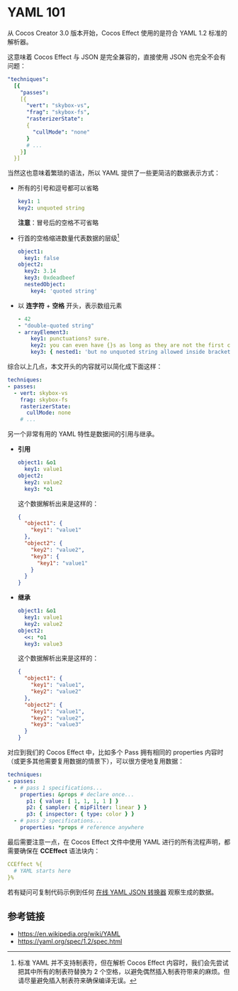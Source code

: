 # YAML 101

从 Cocos Creator 3.0 版本开始，Cocos Effect 使用的是符合 YAML 1.2 标准的解析器。

这意味着 Cocos Effect 与 JSON 是完全兼容的，直接使用 JSON 也完全不会有问题：

```yaml
"techniques":
  [{
    "passes":
    [{
      "vert": "skybox-vs",
      "frag": "skybox-fs",
      "rasterizerState":
      {
        "cullMode": "none"
      }
      # ...
    }]
  }]
```

当然这也意味着繁琐的语法，所以 YAML 提供了一些更简洁的数据表示方式：

- 所有的引号和逗号都可以省略

  ```yaml
  key1: 1
  key2: unquoted string
  ```

  **注意**：冒号后的空格不可省略

- 行首的空格缩进数量代表数据的层级[^1]

  ```yaml
  object1:
    key1: false
  object2:
    key2: 3.14
    key3: 0xdeadbeef
    nestedObject:
      key4: 'quoted string'
  ```

- 以 **连字符** + **空格** 开头，表示数组元素

  ```yaml
  - 42
  - "double-quoted string"
  - arrayElement3:
      key1: punctuations? sure.
      key2: you can even have {}s as long as they are not the first character
      key3: { nested1: 'but no unquoted string allowed inside brackets', nested2: 'also notice the comma is back too' }
  ```

综合以上几点，本文开头的内容就可以简化成下面这样：

```yaml
techniques:
- passes:
  - vert: skybox-vs
    frag: skybox-fs
    rasterizerState:
      cullMode: none
    # ...
```

另一个非常有用的 YAML 特性是数据间的引用与继承。

- **引用**

  ```yaml
  object1: &o1
    key1: value1
  object2:
    key2: value2
    key3: *o1
  ```

  这个数据解析出来是这样的：

  ```json
  {
    "object1": {
      "key1": "value1"
    },
    "object2": {
      "key2": "value2",
      "key3": {
        "key1": "value1"
      }
    }
  }
  ```

- **继承**

  ```yaml
  object1: &o1
    key1: value1
    key2: value2
  object2:
    <<: *o1
    key3: value3
  ```

  这个数据解析出来是这样的：

  ```json
  {
    "object1": {
      "key1": "value1",
      "key2": "value2"
    },
    "object2": {
      "key1": "value1",
      "key2": "value2",
      "key3": "value3"
    }
  }
  ```

对应到我们的 Cocos Effect 中，比如多个 Pass 拥有相同的 properties 内容时（或更多其他需要复用数据的情景下），可以很方便地复用数据：

```yaml
techniques:
- passes:
  - # pass 1 specifications...
    properties: &props # declare once...
      p1: { value: [ 1, 1, 1, 1 ] }
      p2: { sampler: { mipFilter: linear } }
      p3: { inspector: { type: color } }
  - # pass 2 specifications...
    properties: *props # reference anywhere
```

最后需要注意一点，在 Cocos Effect 文件中使用 YAML 进行的所有流程声明，都需要确保在 **CCEffect** 语法块内：

```yaml
CCEffect %{
  # YAML starts here
}%
```

若有疑问可复制代码示例到任何 [在线 YAML JSON 转换器](https://codebeautify.org/yaml-to-json-xml-csv) 观察生成的数据。

## 参考链接

- <https://en.wikipedia.org/wiki/YAML>
- <https://yaml.org/spec/1.2/spec.html>

[^1]: 标准 YAML 并不支持制表符，但在解析 Cocos Effect 内容时，我们会先尝试把其中所有的制表符替换为 2 个空格，以避免偶然插入制表符带来的麻烦。但请尽量避免插入制表符来确保编译无误。
